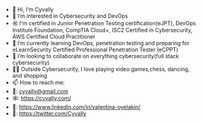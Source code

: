- 👋 Hi, I’m Cyvally
- 👀 I’m interested in Cybersecurity and DevOps
- ㊗️ I'm certified in Junior Penetration Testing certification(eJPT), DevOps Institute Foundation, CompTIA Cloud+, ISC2 Certified in Cybersecurity, AWS Certified Cloud Practitioner 
- 🌱 I’m currently learning DevOps, penetration testing and preparing for eLearnSecurity Certified Professional Penetration Tester (eCPPT)
- 💞️ I’m looking to collaborate on everything cybersecurity(full stack cybersecurity)
- 🤾‍♀️ Outside Cybersecurity, I love playing video games,chess, dancing, and shopping
- 📫 How to reach me:
- 📧: cyvally@gmail.com
- 🕸️: https://cyvally.com/
- 🔗: https://www.linkedin.com/in/valentina-oyelakin/
- 🔀: https://twitter.com/Cyvally

<!---
Cyvally/Cyvally is a ✨ special ✨ repository because its `README.md` (this file) appears on your GitHub profile.
You can click the Preview link to take a look at your changes.
--->
